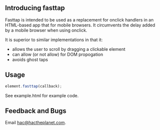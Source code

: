 Introducing fasttap
----------------------

Fasttap is intended to be used as a replacement for onclick handlers in an HTML-based app that for mobile browsers. It circumvents the delay added by a mobile browser when using onclick.

It is superior to similar implementations in that it:

* allows the user to scroll by dragging a clickable element
* can allow (or not allow) for DOM propogation
* avoids ghost taps

Usage
------------

```javascript
element.fasttap(callback);
```

See example.html for example code.

Feedback and Bugs
-----------------

Email <hac@hactheplanet.com>.